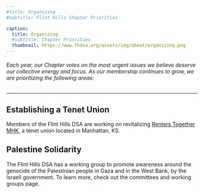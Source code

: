 ```yaml
---
#title: Organizing
#subtitle: Flint Hills Chapter Priorities

caption:
  title: Organizing
  #subtitle: Chapter Priorities
  thumbnail: https://www.fhdsa.org/assets/img/about/organizing.png
---
```

  


###### Each year, our Chapter votes on the most urgent issues we believe deserve our collective energy and focus. As our membership continues to grow, we are prioritizing the following areas:

***

## Establishing a Tenet Union

Members of the Flint Hills DSA are working on revitalizing [Renters Together MHK](https://www.renterstogether.org/), a tenet union located in Manhattan, KS.

## Palestine Solidarity

The Flint Hills DSA has a working group to promote awareness around the genocide of the Palestinian people in Gaza and in the West Bank, by the Israeli government. To learn more, check out the committees and working groups page. 
